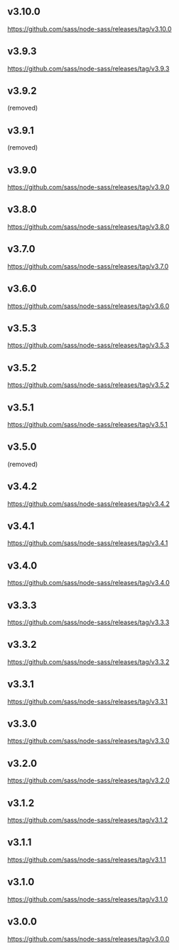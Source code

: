 ## v3.10.0

https://github.com/sass/node-sass/releases/tag/v3.10.0

## v3.9.3

https://github.com/sass/node-sass/releases/tag/v3.9.3

## v3.9.2

(removed)

## v3.9.1

(removed)

## v3.9.0

https://github.com/sass/node-sass/releases/tag/v3.9.0

## v3.8.0

https://github.com/sass/node-sass/releases/tag/v3.8.0

## v3.7.0

https://github.com/sass/node-sass/releases/tag/v3.7.0

## v3.6.0

https://github.com/sass/node-sass/releases/tag/v3.6.0

## v3.5.3

https://github.com/sass/node-sass/releases/tag/v3.5.3

## v3.5.2

https://github.com/sass/node-sass/releases/tag/v3.5.2

## v3.5.1

https://github.com/sass/node-sass/releases/tag/v3.5.1

## v3.5.0

(removed)

## v3.4.2

https://github.com/sass/node-sass/releases/tag/v3.4.2

## v3.4.1

https://github.com/sass/node-sass/releases/tag/v3.4.1

## v3.4.0

https://github.com/sass/node-sass/releases/tag/v3.4.0

## v3.3.3

https://github.com/sass/node-sass/releases/tag/v3.3.3

## v3.3.2

https://github.com/sass/node-sass/releases/tag/v3.3.2

## v3.3.1

https://github.com/sass/node-sass/releases/tag/v3.3.1

## v3.3.0

https://github.com/sass/node-sass/releases/tag/v3.3.0

## v3.2.0

https://github.com/sass/node-sass/releases/tag/v3.2.0

## v3.1.2

https://github.com/sass/node-sass/releases/tag/v3.1.2

## v3.1.1

https://github.com/sass/node-sass/releases/tag/v3.1.1

## v3.1.0

https://github.com/sass/node-sass/releases/tag/v3.1.0

## v3.0.0

https://github.com/sass/node-sass/releases/tag/v3.0.0

